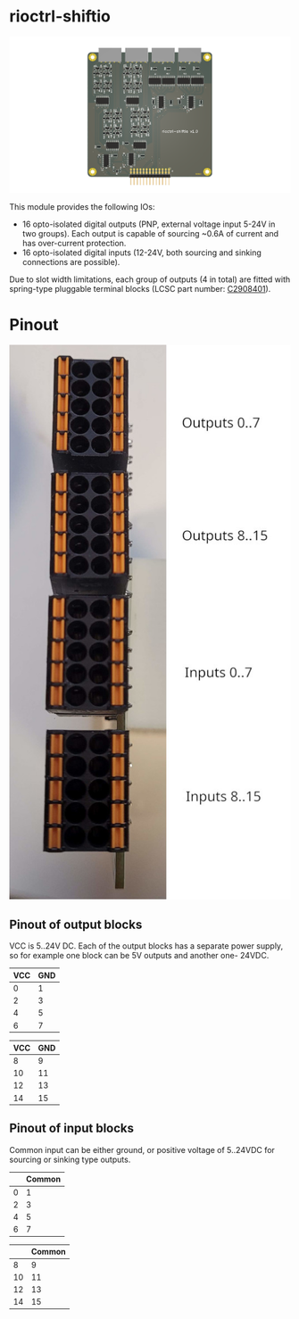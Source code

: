 # rioctrl-shiftio
![rioctrl-shiftio](outputs/rioctrl-shiftio-v1.0/board.png)

This module provides the following IOs:
* 16 opto-isolated digital outputs (PNP, external voltage input 5-24V in two groups). Each output is capable of sourcing ~0.6A of current and has over-current protection.
* 16 opto-isolated digital inputs (12-24V, both sourcing and sinking connections are possible).

Due to slot width limitations, each group of outputs (4 in total) are fitted with spring-type pluggable terminal blocks (LCSC part number:
[C2908401](https://www.lcsc.com/product-detail/Pluggable-System-Terminal-Block_JILN-JL15EDGKNH-35005B01_C2908401.html)).

# Pinout
![pinout](pinout.jpg)

## Pinout of output blocks

VCC is 5..24V DC. Each of the output blocks has a separate power supply, so for example
one block can be 5V outputs and another one- 24VDC.

| VCC  | GND  |
|------|------|
| 0    | 1    |
| 2    | 3    |
| 4    | 5    |
| 6    | 7    |


| VCC | GND |
|-----|-----|
| 8   | 9   |
| 10  | 11  |
| 12  | 13  |
| 14  | 15  |

## Pinout of input blocks

Common input can be either ground, or positive voltage of 5..24VDC for sourcing or 
sinking type outputs.


|   | Common |
|---|---------|
| 0 | 1       |
| 2 | 3       |
| 4 | 5       |
| 6 | 7       |


|  | Common |
|-----|--------|
| 8   | 9      |
| 10  | 11     |
| 12  | 13     |
| 14  | 15     |
